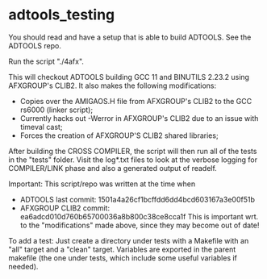 # adtools_testing

You should read and have a setup that is able to build ADTOOLS. See the ADTOOLS repo.

Run the script "./4afx".

This will checkout ADTOOLS building GCC 11 and BINUTILS 2.23.2 using AFXGROUP's CLIB2.
It also makes the following modifications:
- Copies over the AMIGAOS.H file from AFXGROUP's CLIB2 to the GCC rs6000 (linker script);
- Currently hacks out -Werror in AFXGROUP's CLIB2 due to an issue with timeval cast;
- Forces the creation of AFXGROUP'S CLIB2 shared libraries;

After building the CROSS COMPILER, the script will then run all of the tests in the "tests" folder.
Visit the log*.txt files to look at the verbose logging for COMPILER/LINK phase and also a generated output of readelf.

Important:
This script/repo was written at the time when
- ADTOOLS last commit: 1501a4a26cf1bcffdd6dd4bcd603167a3e00f51b
- AFXGROUP CLIB2 commit: ea6adcd010d760b65700036a8b800c38ce8cca1f
This is important wrt. to the "modifications" made above, since they may become out of date!

To add a test:
Just create a directory under tests with a Makefile with an "all" target and a "clean" target. Variables are exported in the parent makefile (the one under tests, which include some useful variables if needed).
